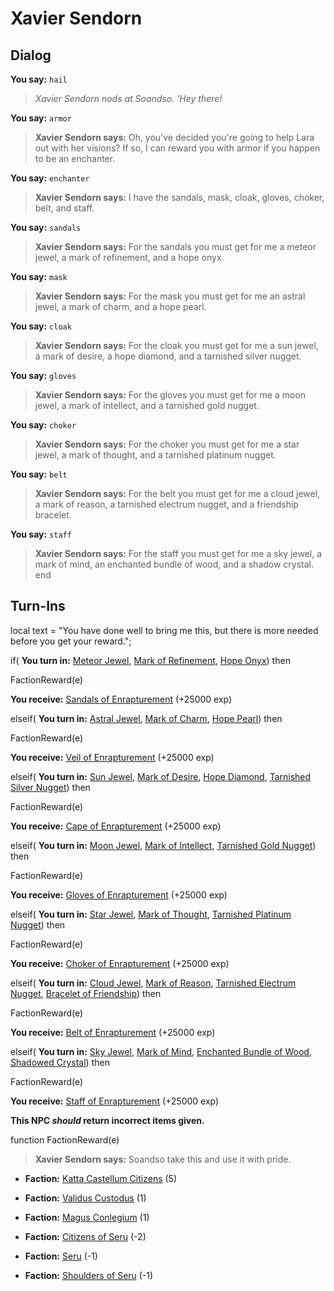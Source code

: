 # Xavier Sendorn
## Dialog

**You say:** `hail`



>*Xavier Sendorn nods at Soandso. 'Hey there!*

**You say:** `armor`



>**Xavier Sendorn says:** Oh, you've decided you're going to help Lara out with her visions? If so, I can reward you with armor if you happen to be an enchanter.

**You say:** `enchanter`



>**Xavier Sendorn says:** I have the sandals, mask, cloak, gloves, choker, belt, and staff.

**You say:** `sandals`



>**Xavier Sendorn says:** For the sandals you must get for me a meteor jewel, a mark of refinement, and a hope onyx.

**You say:** `mask`



>**Xavier Sendorn says:** For the mask you must get for me an astral jewel, a mark of charm, and a hope pearl.

**You say:** `cloak`



>**Xavier Sendorn says:** For the cloak you must get for me a sun jewel, a mark of desire, a hope diamond, and a tarnished silver nugget.

**You say:** `gloves`



>**Xavier Sendorn says:** For the gloves you must get for me a moon jewel, a mark of intellect, and a tarnished gold nugget.

**You say:** `choker`



>**Xavier Sendorn says:** For the choker you must get for me a star jewel, a mark of thought, and a tarnished platinum nugget.

**You say:** `belt`



>**Xavier Sendorn says:** For the belt you must get for me a cloud jewel, a mark of reason, a tarnished electrum nugget, and a friendship bracelet.

**You say:** `staff`



>**Xavier Sendorn says:** For the staff you must get for me a sky jewel, a mark of mind, an enchanted bundle of wood, and a shadow crystal.
end

## Turn-Ins



local text = "You have done well to bring me this, but there is more needed before you get your reward.";



if( **You turn in:** [Meteor Jewel](/item/4493), [Mark of Refinement](/item/4691), [Hope Onyx](/item/4692)) then 


FactionReward(e)


 **You receive:**  [Sandals of Enrapturement](/item/3703) (+25000 exp)

elseif( **You turn in:** [Astral Jewel](/item/4494), [Mark of Charm](/item/4693), [Hope Pearl](/item/4694)) then 


FactionReward(e)


 **You receive:**  [Veil of Enrapturement](/item/3704) (+25000 exp)

elseif( **You turn in:** [Sun Jewel](/item/4488), [Mark of Desire](/item/4695), [Hope Diamond](/item/4696), [Tarnished Silver Nugget](/item/4697)) then 


FactionReward(e)


 **You receive:**  [Cape of Enrapturement](/item/3705) (+25000 exp)

elseif( **You turn in:** [Moon Jewel](/item/4489), [Mark of Intellect](/item/4698), [Tarnished Gold Nugget](/item/4699)) then 


FactionReward(e)


 **You receive:**  [Gloves of Enrapturement](/item/3706) (+25000 exp)

elseif( **You turn in:** [Star Jewel](/item/4490), [Mark of Thought](/item/4701), [Tarnished Platinum Nugget](/item/4702)) then 


FactionReward(e)


 **You receive:**  [Choker of Enrapturement](/item/3707) (+25000 exp)

elseif( **You turn in:** [Cloud Jewel](/item/4491), [Mark of Reason](/item/4703), [Tarnished Electrum Nugget](/item/4704), [Bracelet of Friendship](/item/4705)) then 


FactionReward(e)


 **You receive:**  [Belt of Enrapturement](/item/3708) (+25000 exp)

elseif( **You turn in:** [Sky Jewel](/item/4492), [Mark of Mind](/item/4706), [Enchanted Bundle of Wood](/item/4707), [Shadowed Crystal](/item/4708)) then 


FactionReward(e)


 **You receive:**  [Staff of Enrapturement](/item/3709) (+25000 exp)

**This NPC *should* return incorrect items given.**

function FactionReward(e)

>**Xavier Sendorn says:** Soandso take this and use it with pride.

* __Faction:__ [Katta Castellum Citizens](/faction/1502) (5)

* __Faction:__ [Validus Custodus](/faction/1503) (1)

* __Faction:__ [Magus Conlegium](/faction/1504) (1)

* __Faction:__ [Citizens of Seru](/faction/1499) (-2)

* __Faction:__ [Seru](/faction/1483) (-1)

* __Faction:__ [Shoulders of Seru](/faction/1487) (-1)